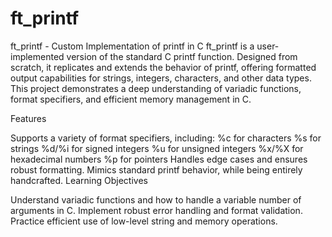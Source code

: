 # ft_printf
ft_printf - Custom Implementation of printf in C
ft_printf is a user-implemented version of the standard C printf function. Designed from scratch, it replicates and extends the behavior of printf, offering formatted output capabilities for strings, integers, characters, and other data types. This project demonstrates a deep understanding of variadic functions, format specifiers, and efficient memory management in C.

Features

Supports a variety of format specifiers, including:
%c for characters
%s for strings
%d/%i for signed integers
%u for unsigned integers
%x/%X for hexadecimal numbers
%p for pointers
Handles edge cases and ensures robust formatting.
Mimics standard printf behavior, while being entirely handcrafted.
Learning Objectives

Understand variadic functions and how to handle a variable number of arguments in C.
Implement robust error handling and format validation.
Practice efficient use of low-level string and memory operations.
